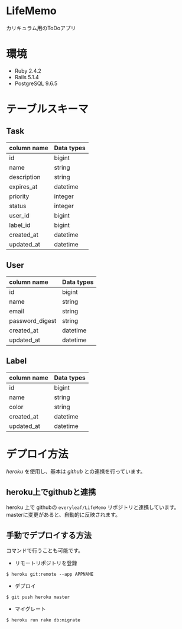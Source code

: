 # LifeMemo
カリキュラム用のToDoアプリ

# 環境
- Ruby 2.4.2
- Rails 5.1.4
- PostgreSQL 9.6.5

# テーブルスキーマ
## Task
| column name     | Data types |
|:----------------|------------|
| id              | bigint     |
| name            | string     |
| description     | string     |
| expires_at      | datetime   |
| priority        | integer    |
| status          | integer    |
| user_id         | bigint     |
| label_id        | bigint     |
| created_at      | datetime   |
| updated_at      | datetime   |

## User
| column name     | Data types |
|:----------------|------------|
| id              | bigint     |
| name            | string     |
| email           | string     |
| password_digest | string     |
| created_at      | datetime   |
| updated_at      | datetime   |

## Label
| column name     | Data types |
|:----------------|------------|
| id              | bigint     |
| name            | string     |
| color           | string     |
| created_at      | datetime   |
| updated_at      | datetime   |

# デプロイ方法
*heroku* を使用し、基本は *github* との連携を行っています。

## heroku上でgithubと連携
heroku 上で githubの `everyleaf/LifeMemo` リポジトリと連携しています。
masterに変更があると、自動的に反映されます。

## 手動でデプロイする方法
コマンドで行うことも可能です。

- リモートリポジトリを登録
```
$ heroku git:remote --app APPNAME
```

- デプロイ
```
$ git push heroku master
```

- マイグレート
```
$ heroku run rake db:migrate
```
